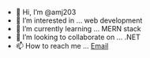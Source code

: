 - 👋 Hi, I’m @amj203
- 👀 I’m interested in ... web development
- 🌱 I’m currently learning ... MERN stack
- 💞️ I’m looking to collaborate on ... .NET
- 📫 How to reach me ... [Email](AbdulrazaJouhar@gmail.com)

<!---
amj203/amj203 is a ✨ special ✨ repository because its `README.md` (this file) appears on your GitHub profile.
You can click the Preview link to take a look at your changes.
--->
